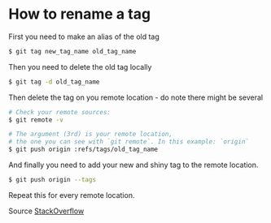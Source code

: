 # How to rename a tag

First you need to make an alias of the old tag

```bash
$ git tag new_tag_name old_tag_name
```

Then you need to delete the old tag locally

```bash
$ git tag -d old_tag_name
```

Then delete the tag on you remote location - do note there might be several

```bash
# Check your remote sources:
$ git remote -v

# The argument (3rd) is your remote location,
# the one you can see with `git remote`. In this example: `origin`
$ git push origin :refs/tags/old_tag_name
```

And finally you need to add your new and shiny tag to the remote location. 

```bash
$ git push origin --tags
```

Repeat this for every remote location.

Source [StackOverflow](https://stackoverflow.com/questions/1028649/how-do-you-rename-a-git-tag)
